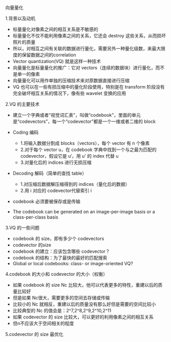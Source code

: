 向量量化

1.背景以及动机

-  标量量化对像素之间的相互关系是不敏感的
-  标量量化不仅不能利用像素之间的关系，它还会 destroy 这些关系，从而损坏照片的质量
-  所以，对相互之间有关联的数据进行量化，需要另外一种量化级数，来最大限度的保留数据之间的correlation
-  Vector quantization(VQ) 就是这样一种技术
-  向量量化是标量量化的推广：它对 vectors（连续的数据块）进行量化，而不是单一的像素
-  向量量化可以用作单独的压缩技术来对原数据直接进行压缩
-  VQ 也可以在一些有损压缩中的量化阶段使用，特别是在 transform 阶段没有完全破坏相互关系的情况下，像有些 wavelet 变换的应用

2.VQ 的主要技术

-  建立一个字典或者“视觉词汇表”，叫做“codebook”，里面的单元是“codevectors”，每一个“codevector”都是一个一维或者二维的 block
-  Coding 编码
   -  1.将输入数据分割成 blocks（vectors），每个 vector 有 n 个像素
   -  2.对于每个 vector u，在 codebook 字典中找到一个与之最为匹配的 codevector，假设它是 u‘，用 u’ 的 index 代替 u
   -  3.对量化后的 indices 进行无损压缩
-  Decoding 解码（简单的查找 table）
   -  1.对压缩后数据解压缩得到的 indices（量化后的数据）
   -  2.用 i 对应的 codevector代替索引 i



-  codebook 必须要被保存或是传输
-  The codebook can be generated on an image-per-image basis or a class-per-class basis



3.VQ 的一些问题

-  codebook 的 size，即有多少个 codevectors
-  codevector 的size
-  codebook 的建立：应该包含哪些 codevector？
-  codebook 的结构：为了最快的最好的匹配搜索
-  Global or local codebooks: class- or image-oriented VQ?



4.codebook 的大小和 codevector 的大小（权衡）

-  如果 codebook 的 size Nc 比较大，他可以代表更多的特性，重建以后的质量比较好
-  但是如果 Nc很大，需要更多的空间去存储或传输
-  比较小的 Nc 就相反，重建以后的质量没有那么好但是需要的空间比较小
-  比较典型的 Nc 的值会是：2^7,2^8,2^9,2^10,2^11
-  如果 codevector 的 size 比较大，可以更好的利用像素之间的相互关系
-  但n不应该大于空间相关的程度



5.codevector 的 size 最优化

